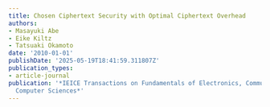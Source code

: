```yaml
---
title: Chosen Ciphertext Security with Optimal Ciphertext Overhead
authors:
- Masayuki Abe
- Eike Kiltz
- Tatsuaki Okamoto
date: '2010-01-01'
publishDate: '2025-05-19T18:41:59.311807Z'
publication_types:
- article-journal
publication: '*IEICE Transactions on Fundamentals of Electronics, Communications and
  Computer Sciences*'
---
```


